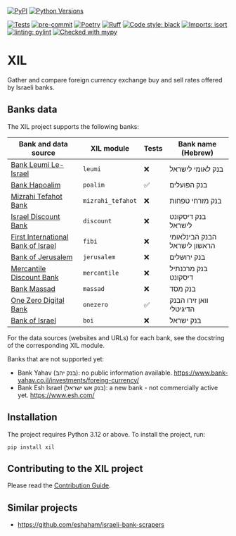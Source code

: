 [![PyPI](https://img.shields.io/pypi/v/xil)](https://pypi.org/project/xil/#history)
[![Python Versions](https://img.shields.io/pypi/pyversions/xil)](https://pypi.org/project/xil/)

[![Tests](https://github.com/jond01/xil/actions/workflows/tests.yml/badge.svg)](https://github.com/jond01/xil/actions/workflows/tests.yml)
[![pre-commit](https://img.shields.io/badge/pre--commit-enabled-brightgreen?logo=pre-commit)](https://github.com/pre-commit/pre-commit)
[![Poetry](https://img.shields.io/endpoint?url=https://python-poetry.org/badge/v0.json)](https://python-poetry.org/)
[![Ruff](https://img.shields.io/endpoint?url=https://raw.githubusercontent.com/charliermarsh/ruff/main/assets/badge/v2.json)](https://github.com/charliermarsh/ruff)
[![Code style: black](https://img.shields.io/badge/code%20style-black-000000.svg)](https://github.com/psf/black)
[![Imports: isort](https://img.shields.io/badge/%20imports-isort-%231674b1?style=flat&labelColor=ef8336)](https://pycqa.github.io/isort/)
[![linting: pylint](https://img.shields.io/badge/linting-pylint-yellowgreen)](https://github.com/PyCQA/pylint)
[![Checked with mypy](https://www.mypy-lang.org/static/mypy_badge.svg)](https://mypy-lang.org/)

# XIL

Gather and compare foreign currency exchange buy and sell rates offered by Israeli
banks.

## Banks data

The XIL project supports the following banks:

| Bank and data source                                                                                                                                       | XIL module        | Tests              | Bank name (Hebrew)           |
|------------------------------------------------------------------------------------------------------------------------------------------------------------|-------------------|--------------------|------------------------------|
| [Bank Leumi Le-Israel](https://www.leumi.co.il/Lobby/currency_rates/40806/)                                                                                | `leumi`           | :x:                | בנק לאומי לישראל             |
| [Bank Hapoalim](https://www.bankhapoalim.co.il/he/foreign-currency/exchange-rates)                                                                         | `poalim`          | :white_check_mark: | בנק הפועלים                  |
| [Mizrahi Tefahot Bank](https://www.mizrahi-tefahot.co.il/brokerage/currancyexchange/)                                                                      | `mizrahi_tefahot` | :x:                | בנק מזרחי טפחות              |
| [Israel Discount Bank](https://www.discountbank.co.il/DB/private/general-information/foreign-currency-transfers/exchange-rates)                            | `discount`        | :x:                | בנק דיסקונט לישראל           |
| [First International Bank of Israel](https://www.fibi.co.il/wps/portal/FibiMenu/Marketing/Private/ForeignCurrency/Trade/Rates)                             | `fibi`            | :x:                | הבנק הבינלאומי הראשון לישראל |
| [Bank of Jerusalem](https://www.bankjerusalem.co.il/capital-market/rates)                                                                                  | `jerusalem`       | :x:                | בנק ירושלים                  |
| [Mercantile Discount Bank](https://www.mercantile.co.il/MB/private/foregin-currency/exchange-rate)                                                         | `mercantile`      | :x:                | בנק מרכנתיל דיסקונט          |
| [Bank Massad](https://www.bankmassad.co.il/wps/portal/FibiMenu/Marketing/Private/ForeignCurrency/ForexOnline/Rates)                                        | `massad`          | :x:                | בנק מסד                      |
| [One Zero Digital Bank](https://www.onezerobank.com/currencies/)                                                                                           | `onezero`         | :white_check_mark: | וואן זירו הבנק הדיגיטלי      |
| [Bank of Israel](https://www.boi.org.il/roles/markets/%D7%A9%D7%A2%D7%A8%D7%99-%D7%97%D7%9C%D7%99%D7%A4%D7%99%D7%9F-%D7%99%D7%A6%D7%99%D7%92%D7%99%D7%9D/) | `boi`             | :x:                | בנק ישראל                    |

For the data sources (websites and URLs) for each bank, see the docstring of the
corresponding XIL module.

Banks that are not supported yet:

- Bank Yahav (בנק יהב): no public information available.
  https://www.bank-yahav.co.il/investments/foreing-currency/
- Bank Esh Israel (בנק אש ישראל): a new bank - not commercially active yet.
  https://www.esh.com/

## Installation

The project requires Python 3.12 or above. To install the project, run:

```shell
pip install xil
```

## Contributing to the XIL project

Please read the [Contribution Guide](https://github.com/jond01/xil/blob/main/CONTRIBUTING.md).

## Similar projects

* https://github.com/eshaham/israeli-bank-scrapers
